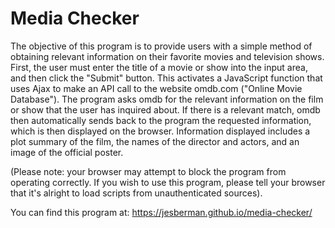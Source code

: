 # Media Checker

The objective of this program is to provide users with a simple method of obtaining relevant information on their favorite movies and television shows.  First, the user must enter the title of a movie or show into the input area, and then click the "Submit" button.  This activates a JavaScript function that uses Ajax to make an API call to the website omdb.com ("Online Movie Database").  The program asks omdb for the relevant information on the film or show that the user has inquired about.  If there is a relevant match, omdb then automatically sends back to the program the requested information, which is then displayed on the browser.  Information displayed includes a plot summary of the film, the names of the director and actors, and an image of the official poster.

(Please note: your browser may attempt to block the program from operating correctly. If you wish to use this program, please tell your browser that it's alright to load scripts from unauthenticated sources).

You can find this program at:
https://jesberman.github.io/media-checker/
